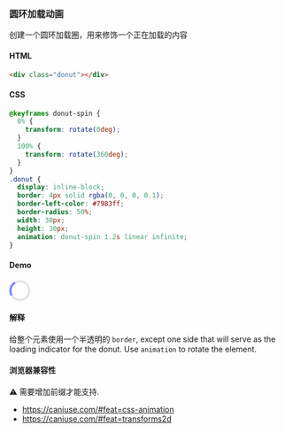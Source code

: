### 圆环加载动画

创建一个圆环加载圈，用来修饰一个正在加载的内容

#### HTML

```html
<div class="donut"></div>
```

#### CSS

```css
@keyframes donut-spin {
  0% {
    transform: rotate(0deg);
  }
  100% {
    transform: rotate(360deg);
  }
}
.donut {
  display: inline-block;
  border: 4px solid rgba(0, 0, 0, 0.1);
  border-left-color: #7983ff;
  border-radius: 50%;
  width: 30px;
  height: 30px;
  animation: donut-spin 1.2s linear infinite;
}
```

#### Demo

<div class="snippet-demo">
  <div class="snippet-demo__donut-spinner"></div>
</div>

<style>
@keyframes snippet-demo__donut-spin {
    0% { transform: rotate(0deg); }
    100% { transform: rotate(360deg);}
}
.snippet-demo__donut-spinner {
  display: inline-block;
  border: 4px solid rgba(0, 0, 0, 0.1);
  border-left-color: #7983ff;
  border-radius: 50%;
  width: 30px;
  height: 30px;
  animation: snippet-demo__donut-spin 1.2s linear infinite;
}
</style>

#### 解释

给整个元素使用一个半透明的 `border`, except one side that will
serve as the loading indicator for the donut. Use `animation` to rotate the element.

#### 浏览器兼容性

<span class="snippet__support-note">⚠️ 需要增加前缀才能支持.</span>

* https://caniuse.com/#feat=css-animation
* https://caniuse.com/#feat=transforms2d

<!-- tags: animation -->
